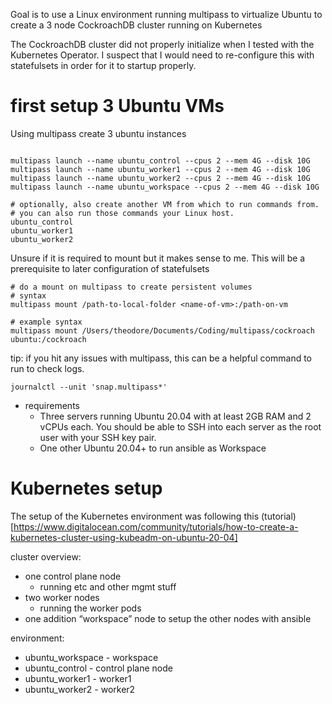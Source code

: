 Goal is to use a Linux environment running multipass to virtualize Ubuntu to create a 3 node CockroachDB cluster running on Kubernetes

The CockroachDB cluster did not properly initialize when I tested with the Kubernetes Operator. I suspect that I would need to re-configure this with statefulsets in order for it to startup properly.



# first setup 3 Ubuntu VMs

Using multipass create 3 ubuntu instances

```

multipass launch --name ubuntu_control --cpus 2 --mem 4G --disk 10G
multipass launch --name ubuntu_worker1 --cpus 2 --mem 4G --disk 10G
multipass launch --name ubuntu_worker2 --cpus 2 --mem 4G --disk 10G
multipass launch --name ubuntu_workspace --cpus 2 --mem 4G --disk 10G

# optionally, also create another VM from which to run commands from. # you can also run those commands your Linux host.
ubuntu_control
ubuntu_worker1
ubuntu_worker2
```

Unsure if it is required to mount but it makes sense to me. This will be a prerequisite to later configuration of statefulsets

```
# do a mount on multipass to create persistent volumes
# syntax
multipass mount /path-to-local-folder <name-of-vm>:/path-on-vm

# example syntax
multipass mount /Users/theodore/Documents/Coding/multipass/cockroach ubuntu:/cockroach
```

tip: if you hit any issues with multipass, this can be a helpful command to run to check logs.

```
journalctl --unit 'snap.multipass*'
```

- requirements
    - Three servers running Ubuntu 20.04 with at least 2GB RAM and 2 vCPUs each. You should be able to SSH into each server as the root user with your SSH key pair. 
    - One other Ubuntu 20.04+ to run ansible as Workspace


# Kubernetes setup

The setup of the Kubernetes environment was following this (tutorial)[https://www.digitalocean.com/community/tutorials/how-to-create-a-kubernetes-cluster-using-kubeadm-on-ubuntu-20-04]

cluster overview:

- one control plane node
    - running etc and other mgmt stuff
- two worker nodes
    - running the worker pods
- one addition “workspace” node to setup the other nodes with ansible


environment:

- ubuntu_workspace - workspace
- ubuntu_control - control plane node
- ubuntu_worker1 - worker1
- ubuntu_worker2 - worker2
